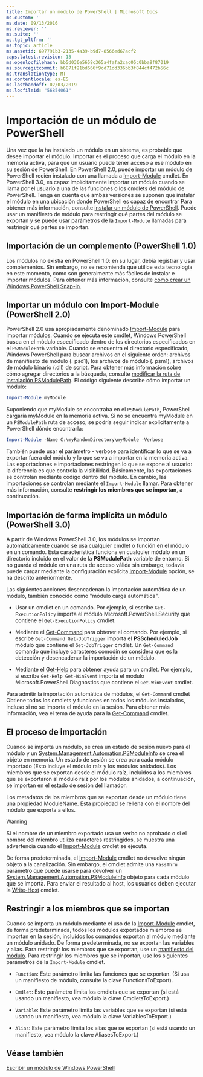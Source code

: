 ```yaml
---
title: Importar un módulo de PowerShell | Microsoft Docs
ms.custom: ''
ms.date: 09/13/2016
ms.reviewer: ''
ms.suite: ''
ms.tgt_pltfrm: ''
ms.topic: article
ms.assetid: 697791b3-2135-4a39-b9d7-8566ed67acf2
caps.latest.revision: 13
ms.openlocfilehash: bb5d036e5658c365a4fafa2cac05c0bba9f87019
ms.sourcegitcommit: b6871f21bd666f9cd71dd336bb3f844cf472b56c
ms.translationtype: MT
ms.contentlocale: es-ES
ms.lasthandoff: 02/03/2019
ms.locfileid: "56854061"
---
```

# <a name="importing-a-powershell-module"></a>Importación de un módulo de PowerShell

Una vez que la ha instalado un módulo en un sistema, es probable que desee importar el módulo. Importar es el proceso que carga el módulo en la memoria activa, para que un usuario puede tener acceso a ese módulo en su sesión de PowerShell. En PowerShell 2.0, puede importar un módulo de PowerShell recién instalado con una llamada a [Import-Module](/powershell/module/Microsoft.PowerShell.Core/Import-Module) cmdlet. En PowerShell 3.0, es capaz implícitamente importar un módulo cuando se llama por el usuario a una de las funciones o los cmdlets del módulo de PowerShell. Tenga en cuenta que ambas versiones se suponen que instalar el módulo en una ubicación donde PowerShell es capaz de encontrar Para obtener más información, consulte [instalar un módulo de PowerShell](./installing-a-powershell-module.md). Puede usar un manifiesto de módulo para restringir qué partes del módulo se exportan y se puede usar parámetros de la `Import-Module` llamadas para restringir qué partes se importan.

## <a name="importing-a-snap-in-powershell-10"></a>Importación de un complemento (PowerShell 1.0)

Los módulos no existía en PowerShell 1.0: en su lugar, debía registrar y usar complementos. Sin embargo, no se recomienda que utilice esta tecnología en este momento, como son generalmente más fáciles de instalar e importar módulos. Para obtener más información, consulte [cómo crear un Windows PowerShell Snap-in](../cmdlet/how-to-create-a-windows-powershell-snap-in.md).

## <a name="importing-a-module-with-import-module-powershell-20"></a>Importar un módulo con Import-Module (PowerShell 2.0)

PowerShell 2.0 usa apropiadamente denominado [Import-Module](/powershell/module/Microsoft.PowerShell.Core/Import-Module) para importar módulos. Cuando se ejecuta este cmdlet, Windows PowerShell busca en el módulo especificado dentro de los directorios especificados en el `PSModulePath` variable. Cuando se encuentra el directorio especificado, Windows PowerShell para buscar archivos en el siguiente orden: archivos de manifiesto de módulo (. psd1), los archivos de módulo (. psm1), archivos de módulo binario (.dll) de script. Para obtener más información sobre cómo agregar directorios a la búsqueda, consulte [modificar la ruta de instalación PSModulePath](./modifying-the-psmodulepath-installation-path.md). El código siguiente describe cómo importar un módulo:

```powershell
Import-Module myModule
```

Suponiendo que myModule se encontraba en el `PSModulePath`, PowerShell cargaría myModule en la memoria activa. Si no se encuentra myModule en un `PSModulePath` ruta de acceso, se podría seguir indicar explícitamente a PowerShell dónde encontrarla:

```powershell
Import-Module -Name C:\myRandomDirectory\myModule -Verbose
```

También puede usar el parámetro - verbose para identificar lo que se va a exportar fuera del módulo y lo que se va a importar en la memoria activa. Las exportaciones e importaciones restringen lo que se expone al usuario: la diferencia es que controla la visibilidad. Básicamente, las exportaciones se controlan mediante código dentro del módulo. En cambio, las importaciones se controlan mediante el `Import-Module` llamar. Para obtener más información, consulte **restringir los miembros que se importan**, a continuación.

## <a name="implicitly-importing-a-module-powershell-30"></a>Importación de forma implícita un módulo (PowerShell 3.0)

A partir de Windows PowerShell 3.0, los módulos se importan automáticamente cuando se usa cualquier cmdlet o función en el módulo en un comando. Esta característica funciona en cualquier módulo en un directorio incluido en el valor de la **PSModulePath** variable de entorno. Si no guarda el módulo en una ruta de acceso válida sin embargo, todavía puede cargar mediante la configuración explícita [Import-Module](/powershell/module/Microsoft.PowerShell.Core/Import-Module) opción, se ha descrito anteriormente.

Las siguientes acciones desencadenan la importación automática de un módulo, también conocido como "módulo carga automática".

- Usar un cmdlet en un comando. Por ejemplo, si escribe `Get-ExecutionPolicy` importa el módulo Microsoft.PowerShell.Security que contiene el `Get-ExecutionPolicy` cmdlet.

- Mediante el [Get-Command](/powershell/module/Microsoft.PowerShell.Core/Get-Command) para obtener el comando.  Por ejemplo, si escribe `Get-Command Get-JobTrigger` importa el **PSScheduledJob** módulo que contiene el `Get-JobTrigger` cmdlet. Un `Get-Command` comando que incluye caracteres comodín se considera que es la detección y desencadenar la importación de un módulo.

- Mediante el [Get-Help](/powershell/module/Microsoft.PowerShell.Core/Get-Help) para obtener ayuda para un cmdlet. Por ejemplo, si escribe `Get-Help Get-WinEvent` importa el módulo Microsoft.PowerShell.Diagnostics que contiene el `Get-WinEvent` cmdlet.

Para admitir la importación automática de módulos, el `Get-Command` cmdlet Obtiene todos los cmdlets y funciones en todos los módulos instalados, incluso si no se importa el módulo en la sesión. Para obtener más información, vea el tema de ayuda para la [Get-Command](/powershell/module/Microsoft.PowerShell.Core/Get-Command) cmdlet.

## <a name="the-importing-process"></a>El proceso de importación

Cuando se importa un módulo, se crea un estado de sesión nuevo para el módulo y un [System.Management.Automation.PSModuleInfo](/dotnet/api/System.Management.Automation.PSModuleInfo) se crea el objeto en memoria. Un estado de sesión se crea para cada módulo importado (Esto incluye el módulo raíz y los módulos anidados). Los miembros que se exportan desde el módulo raíz, incluidos a los miembros que se exportaron al módulo raíz por los módulos anidados, a continuación, se importan en el estado de sesión del llamador.

Los metadatos de los miembros que se exportan desde un módulo tiene una propiedad ModuleName. Esta propiedad se rellena con el nombre del módulo que exporta a ellos.

> [!WARNING]
> Si el nombre de un miembro exportado usa un verbo no aprobado o si el nombre del miembro utiliza caracteres restringidos, se muestra una advertencia cuando el [Import-Module](/powershell/module/Microsoft.PowerShell.Core/Import-Module) cmdlet se ejecuta.

De forma predeterminada, el [Import-Module](/powershell/module/Microsoft.PowerShell.Core/Import-Module) cmdlet no devuelve ningún objeto a la canalización. Sin embargo, el cmdlet admite una `PassThru` parámetro que puede usarse para devolver un [System.Management.Automation.PSModuleInfo](/dotnet/api/System.Management.Automation.PSModuleInfo) objeto para cada módulo que se importa. Para enviar el resultado al host, los usuarios deben ejecutar la [Write-Host](/powershell/module/Microsoft.PowerShell.Utility/Write-Host) cmdlet.

## <a name="restricting--the-members-that-are-imported"></a>Restringir a los miembros que se importan

Cuando se importa un módulo mediante el uso de la [Import-Module](/powershell/module/Microsoft.PowerShell.Core/Import-Module) cmdlet, de forma predeterminada, todos los módulos exportados miembros se importan en la sesión, incluidos los comandos exportan al módulo mediante un módulo anidado. De forma predeterminada, no se exportan las variables y alias. Para restringir los miembros que se exportan, use un [manifiesto del módulo](./how-to-write-a-powershell-module-manifest.md). Para restringir los miembros que se importan, use los siguientes parámetros de la `Import-Module` cmdlet.

- `Function`: Este parámetro limita las funciones que se exportan. (Si usa un manifiesto de módulo, consulte la clave FunctionsToExport).

- `Cmdlet`: Este parámetro limita los cmdlets que se exportan (si está usando un manifiesto, vea módulo la clave CmdletsToExport.)

- `Variable`: Este parámetro limita las variables que se exportan (si está usando un manifiesto, vea módulo la clave VariablesToExport.)

- `Alias`: Este parámetro limita los alias que se exportan (si está usando un manifiesto, vea módulo la clave AliasesToExport.)

## <a name="see-also"></a>Véase también

[Escribir un módulo de Windows PowerShell](./writing-a-windows-powershell-module.md)

